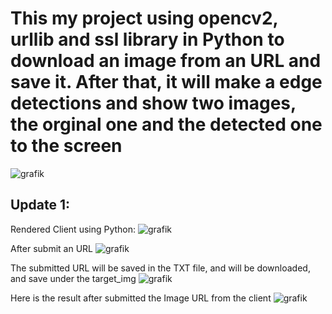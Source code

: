 # This my project using opencv2, urllib and ssl library in Python to download an image from an URL and save it. After that, it will make a edge detections and show two images, the orginal one and the detected one to the screen 
![grafik](https://github.com/dangminh214/OpenCV2-And-Save-Image-as-File-from-an-URL/assets/51837721/1dd60719-c105-489e-884b-8393d2408253)

## Update 1: 
Rendered Client using Python: 
![grafik](https://github.com/dangminh214/Edge-Detection-using-OpenCV2-And-Save-Image-as-File-from-an-URL/assets/51837721/698a35c8-268e-4919-8d6d-21bd3405b561)

After submit an URL 
![grafik](https://github.com/dangminh214/Edge-Detection-using-OpenCV2-And-Save-Image-as-File-from-an-URL/assets/51837721/296f27c7-d38b-4f7f-9fe2-c9be642c4c7d)

The submitted URL will be saved in the TXT file, and will be downloaded, and save under the target_img 
![grafik](https://github.com/dangminh214/Edge-Detection-using-OpenCV2-And-Save-Image-as-File-from-an-URL/assets/51837721/a92cbd71-efe3-4004-b452-39d7633671d4)

Here is the result after submitted the Image URL from the client
![grafik](https://github.com/dangminh214/Edge-Detection-using-OpenCV2-And-Save-Image-as-File-from-an-URL/assets/51837721/b7fcaaba-7c2c-4b12-bccd-8dc7fef73cf9)





